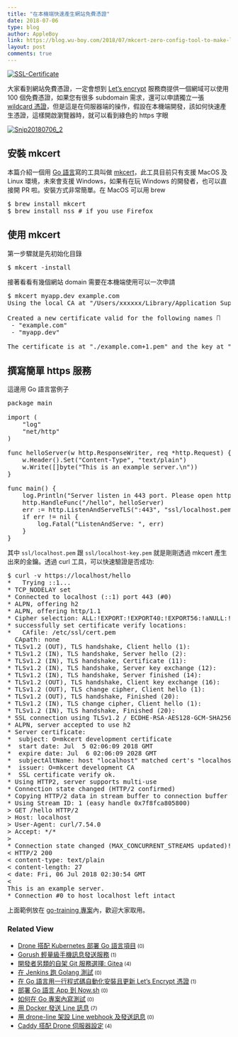 ```yaml
---
title: "在本機端快速產生網站免費憑證"
date: 2018-07-06
type: blog
author: AppleBoy
link: https://blog.wu-boy.com/2018/07/mkcert-zero-config-tool-to-make-locally-trusted-development-certificates/
layout: post
comments: true
---
```


<a href="https://www.flickr.com/photos/appleboy/43227213371/in/dateposted-public/" title="SSL-Certificate"><img src="https://i1.wp.com/farm2.staticflickr.com/1785/43227213371_a041db0810_o.png?w=840&#038;ssl=1" alt="SSL-Certificate" data-recalc-dims="1" /></a>

大家看到網站免費憑證，一定會想到 <a href="https://letsencrypt.org/">Let&#8217;s encrypt</a> 服務商提供一個網域可以使用 100 個免費憑證，如果您有很多 subdomain 需求，還可以申請獨立一張 <a href="https://community.letsencrypt.org/t/acme-v2-and-wildcard-certificate-support-is-live/55579">wildcard 憑證</a>，但是這是在伺服器端的操作，假設在本機端開發，該如何快速產生憑證，這樣開啟瀏覽器時，就可以看到綠色的 https 字眼

<a href="https://www.flickr.com/photos/appleboy/43177490822/in/dateposted-public/" title="Snip20180706_2"><img src="https://i2.wp.com/farm1.staticflickr.com/921/43177490822_974612c015_z.jpg?w=840&#038;ssl=1" alt="Snip20180706_2" data-recalc-dims="1" /></a>

<span id="more-7047"></span>

<h2>安裝 mkcert</h2>

本篇介紹一個用 <a href="https://golang.org">Go 語言</a>寫的工具叫做 <a href="https://github.com/FiloSottile/mkcert">mkcert</a>，此工具目前只有支援 MacOS 及 Linux 環境，未來會支援 Windows，如果有在玩 Windows 的開發者，也可以直接開 PR 啦。安裝方式非常簡單。在 MacOS 可以用 brew

<pre class="brush: plain; title: ; notranslate">
$ brew install mkcert
$ brew install nss # if you use Firefox
</pre>

<h2>使用 mkcert</h2>

第一步驟就是先初始化目錄

<pre class="brush: plain; title: ; notranslate">
$ mkcert -install
</pre>

接著看看有幾個網站 domain 需要在本機端使用可以一次申請

<pre class="brush: plain; title: ; notranslate">
$ mkcert myapp.dev example.com
Using the local CA at &quot;/Users/xxxxxx/Library/Application Support/mkcert&quot; ✨

Created a new certificate valid for the following names <img src="https://s.w.org/images/core/emoji/2.3/72x72/1f4dc.png" alt="📜" class="wp-smiley" style="height: 1em; max-height: 1em;" />
 - &quot;example.com&quot;
 - &quot;myapp.dev&quot;

The certificate is at &quot;./example.com+1.pem&quot; and the key at &quot;./example.com+1-key.pem&quot; ✅
</pre>

<h2>撰寫簡單 https 服務</h2>

這邊用 Go 語言當例子

<pre class="brush: go; title: ; notranslate">
package main

import (
    &quot;log&quot;
    &quot;net/http&quot;
)

func helloServer(w http.ResponseWriter, req *http.Request) {
    w.Header().Set(&quot;Content-Type&quot;, &quot;text/plain&quot;)
    w.Write([]byte(&quot;This is an example server.\n&quot;))
}

func main() {
    log.Println(&quot;Server listen in 443 port. Please open https://localhost/hello&quot;)
    http.HandleFunc(&quot;/hello&quot;, helloServer)
    err := http.ListenAndServeTLS(&quot;:443&quot;, &quot;ssl/localhost.pem&quot;, &quot;ssl/localhost-key.pem&quot;, nil)
    if err != nil {
        log.Fatal(&quot;ListenAndServe: &quot;, err)
    }
}
</pre>

其中 <code>ssl/localhost.pem</code> 跟 <code>ssl/localhost-key.pem</code> 就是剛剛透過 mkcert 產生出來的金鑰。透過 curl 工具，可以快速驗證是否成功:

<pre class="brush: plain; title: ; notranslate">
$ curl -v https://localhost/hello
*   Trying ::1...
* TCP_NODELAY set
* Connected to localhost (::1) port 443 (#0)
* ALPN, offering h2
* ALPN, offering http/1.1
* Cipher selection: ALL:!EXPORT:!EXPORT40:!EXPORT56:!aNULL:!LOW:!RC4:@STRENGTH
* successfully set certificate verify locations:
*   CAfile: /etc/ssl/cert.pem
  CApath: none
* TLSv1.2 (OUT), TLS handshake, Client hello (1):
* TLSv1.2 (IN), TLS handshake, Server hello (2):
* TLSv1.2 (IN), TLS handshake, Certificate (11):
* TLSv1.2 (IN), TLS handshake, Server key exchange (12):
* TLSv1.2 (IN), TLS handshake, Server finished (14):
* TLSv1.2 (OUT), TLS handshake, Client key exchange (16):
* TLSv1.2 (OUT), TLS change cipher, Client hello (1):
* TLSv1.2 (OUT), TLS handshake, Finished (20):
* TLSv1.2 (IN), TLS change cipher, Client hello (1):
* TLSv1.2 (IN), TLS handshake, Finished (20):
* SSL connection using TLSv1.2 / ECDHE-RSA-AES128-GCM-SHA256
* ALPN, server accepted to use h2
* Server certificate:
*  subject: O=mkcert development certificate
*  start date: Jul  5 02:06:09 2018 GMT
*  expire date: Jul  6 02:06:09 2028 GMT
*  subjectAltName: host &quot;localhost&quot; matched cert&#039;s &quot;localhost&quot;
*  issuer: O=mkcert development CA
*  SSL certificate verify ok.
* Using HTTP2, server supports multi-use
* Connection state changed (HTTP/2 confirmed)
* Copying HTTP/2 data in stream buffer to connection buffer after upgrade: len=0
* Using Stream ID: 1 (easy handle 0x7f8fca805800)
&gt; GET /hello HTTP/2
&gt; Host: localhost
&gt; User-Agent: curl/7.54.0
&gt; Accept: */*
&gt;
* Connection state changed (MAX_CONCURRENT_STREAMS updated)!
&lt; HTTP/2 200
&lt; content-type: text/plain
&lt; content-length: 27
&lt; date: Fri, 06 Jul 2018 02:30:54 GMT
&lt;
This is an example server.
* Connection #0 to host localhost left intact
</pre>

上面範例放在 <a href="https://github.com/go-training/training/tree/master/example21-simple-golang-https-tls">go-training 專案</a>內，歡迎大家取用。
<div class="wp_rp_wrap  wp_rp_plain" ><div class="wp_rp_content"><h3 class="related_post_title">Related View</h3><ul class="related_post wp_rp"><li data-position="0" data-poid="in-7029" data-post-type="none" ><a href="https://blog.wu-boy.com/2018/06/drone-kubernetes-with-golang/" class="wp_rp_title">Drone 搭配 Kubernetes 部署 Go 語言項目</a><small class="wp_rp_comments_count"> (0)</small><br /></li><li data-position="1" data-poid="in-6869" data-post-type="none" ><a href="https://blog.wu-boy.com/2017/11/gorush-a-push-notification-server-written-in-go/" class="wp_rp_title">Gorush 輕量級手機訊息發送服務</a><small class="wp_rp_comments_count"> (1)</small><br /></li><li data-position="2" data-poid="in-6634" data-post-type="none" ><a href="https://blog.wu-boy.com/2017/01/new-git-code-hosting-option-gitea/" class="wp_rp_title">開發者另類的自架 Git 服務選擇: Gitea</a><small class="wp_rp_comments_count"> (4)</small><br /></li><li data-position="3" data-poid="in-6481" data-post-type="none" ><a href="https://blog.wu-boy.com/2016/08/golang-tesing-on-jenkins/" class="wp_rp_title">在 Jenkins 跑 Golang 測試</a><small class="wp_rp_comments_count"> (0)</small><br /></li><li data-position="4" data-poid="in-6683" data-post-type="none" ><a href="https://blog.wu-boy.com/2017/04/1-line-letsencrypt-https-servers-in-golang/" class="wp_rp_title">在 Go 語言用一行程式碼自動化安裝且更新 Let’s Encrypt 憑證</a><small class="wp_rp_comments_count"> (1)</small><br /></li><li data-position="5" data-poid="in-6819" data-post-type="none" ><a href="https://blog.wu-boy.com/2017/09/deploy-go-app-to-zeit-now/" class="wp_rp_title">部署 Go 語言 App 到 Now.sh</a><small class="wp_rp_comments_count"> (0)</small><br /></li><li data-position="6" data-poid="in-7021" data-post-type="none" ><a href="https://blog.wu-boy.com/2018/05/how-to-write-testing-in-golang/" class="wp_rp_title">如何在 Go 專案內寫測試</a><small class="wp_rp_comments_count"> (0)</small><br /></li><li data-position="7" data-poid="in-6569" data-post-type="none" ><a href="https://blog.wu-boy.com/2016/11/send-line-notification-using-docker-written-in-golang/" class="wp_rp_title">用 Docker 發送 Line 訊息</a><small class="wp_rp_comments_count"> (7)</small><br /></li><li data-position="8" data-poid="in-6617" data-post-type="none" ><a href="https://blog.wu-boy.com/2016/12/send-line-message-using-drone-line/" class="wp_rp_title">用 drone-line 架設 Line webhook 及發送訊息</a><small class="wp_rp_comments_count"> (0)</small><br /></li><li data-position="9" data-poid="in-6657" data-post-type="none" ><a href="https://blog.wu-boy.com/2017/02/caddy-setting-with-drone-ci-server/" class="wp_rp_title">Caddy 搭配 Drone 伺服器設定</a><small class="wp_rp_comments_count"> (4)</small><br /></li></ul></div></div>